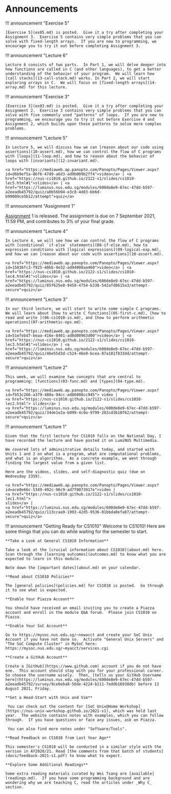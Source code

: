 # Announcements

!!! announcement "Exercise 5"

	[Exercise 5](ex05.md) is posted.  Give it a try after completing your Assignment 3.  Exercise 5 contains very simple problems that you can solve with fixed-length arrays.  If you are new to programming, we encourage you to try it out before completing Assignment 3.

!!! announcement "Lecture 6"

	Lecture 6 consists of two parts.  In Part 1, we will delve deeper into how functions are called in C (and other languages), to get a better understanding of the behavior of your program.  We will learn how [call stacks](13-call-stack.md) works. In Part 2, we will start exploring arrays in C.  We will focus on [fixed-length arrays](14-array.md) for this lecture.


!!! announcement "Exercise 3"

	[Exercise 3](ex03.md) is posted.  Give it a try after completing your Assignment 2.  Exercise 3 contains very simple problems that you can solve with five commonly used "patterns" of loops.  If you are new to programming, we encourage you to try it out before Exercise 4 and Assignment 2, which builds upon these patterns to solve more complex problems.

!!! announcement "Lecture 5"

	In Lecture 5, we will discuss how we can [reason about our code using assertions](10-assert.md), how we can control the flow of C programs with [loops](11-loop.md), and how to reason about the behavior of loops with [invariants](12-invariant.md).

    <a href="https://mediaweb.ap.panopto.com/Panopto/Pages/Viewer.aspx?id=d6b9ef5a-86f6-47d9-a6d3-ad9b009b2ff4">video</a> | <a href="https://nus-cs1010.github.io/2122-s1/slides/cs1010-lec5.html#1">slides</a> | <a href="https://luminus.nus.edu.sg/modules/600de8e9-67ec-47dd-b597-a2eeadb45792/quiz/a0b56b94-e3c8-4d83-bb6d-b99009ce5b12/attempt">quiz</a> 

!!! announcement "Assignment 1"

[Assignment](as01.md) 1 is released.  The assignment is due on 7 September 2021, 11:59 PM, and contributes to 3% of your final grade.

!!! announcement "Lecture 4"

	In Lecture 4, we will see how we can control the flow of C programs with [conditional `if-else` statements](08-if-else.md), how to expression conditions with [logical expressions](09-logical-exp.md), and how we can [reason about our code with assertions](10-assert.md).

	<a href="https://mediaweb.ap.panopto.com/Panopto/Pages/Viewer.aspx?id=15836fc3-f925-40bb-9e32-ad94008aa460">video</a> | <a href="https://nus-cs1010.github.io/2122-s1/slides/cs1010-lec4.html#1">slides</a> | <a href="https://luminus.nus.edu.sg/modules/600de8e9-67ec-47dd-b597-a2eeadb45792/quiz/85f625e8-9458-4754-b338-542afd8615a3/attempt-secure">quiz</a>

!!! announcement "Lecture 3"

	In our third lecture, we will start to write some simple C programs. We will learn about [how to write C functions](05-first-c.md), [how to read and write ](06-cs1010-io.md), and [how to perform arithmetic operations](07-arithmetic-ops.md).

	<a href="https://mediaweb.ap.panopto.com/Panopto/Pages/Viewer.aspx?id=51efebd7-beaa-416e-8401-ad8d00963d00">video</a> | <a href="https://nus-cs1010.github.io/2122-s1/slides/cs1010-lec3.html#1">slides</a> | <a href="https://luminus.nus.edu.sg/modules/600de8e9-67ec-47dd-b597-a2eeadb45792/quiz/46e55d3d-c524-46e9-bcea-87a181f833dd/attempt-secure">quiz</a>

!!! announcement "Lecture 2"

	This week, we will examine two concepts that are central to programming: [functions](03-func.md) and [types](04-type.md). 

	<a href="https://mediaweb.ap.panopto.com/Panopto/Pages/Viewer.aspx?id=fb53c266-a379-480a-94cc-ad86008cc945"> video |
	<a href="https://nus-cs1010.github.io/2122-s1/slides/cs1010-lec2.html"> slides</a> |
	<a href="https://luminus.nus.edu.sg/modules/600de8e9-67ec-47dd-b597-a2eeadb45792/quiz/34de1e2a-b099-4c0a-9799-282cd3b18f62/attempt-secure">quiz</a>

!!! announcement "Lecture 1"

	Given that the first lecture for CS1010 falls on the National Day, I have recorded the lecture and have posted it on LumiNUS Multimedia.

	We covered lots of adminsitrative details today, and started with Units 1 and 2 on what is a program, what are computational problems, and what is an algorithms.  As a concrete example, we went through finding the largest value from a given list.

	Here are the videos, slides, and self-diagnostic quiz (due on Wednesday 2359). 

	<a href="https://mediaweb.ap.panopto.com/Panopto/Pages/Viewer.aspx?id=ace0e66c-5349-492c-96c9-ad7f0073917e">video |
	<a href="https://nus-cs1010.github.io/2122-s1/slides/cs1010-lec1.html">
	slides</a> |
	<a href="https://luminus.nus.edu.sg/modules/600de8e9-67ec-47dd-b597-a2eeadb45792/quiz/113ccaa9-1993-42d5-9536-81bbda0efa07/attempt-secure">quiz</a>

!!! announcement "Getting Ready for CS1010"
	Welcome to CS1010!  Here are some things that you can do while waiting for the semester to start.

    **Take a Look at General CS1010 Information**

	Take a look at the [crucial information about CS1010](about.md) here.  Scan through the [learning outcomes](outcomes.md) to know what you are expected to learn in this module.

	Note down the [important dates](about.md) on your calendar.

    **Read about CS1010 Policies**

	The [general policies](policies.md) for CS1010 is posted.  Go through it to see what is expected.

    **Enable Your Piazza Account**

	You should have received an email inviting you to create a Piazza account and enroll in the module Q&A forum.  Please join CS1010 on Piazza.

    **Enable Your SoC Account**

	Go to https://mysoc.nus.edu.sg/~newacct and create your SoC Unix Account if you have not done so.  Activate "General Unix Servers" and "The SoC Compute Cluster" in MySoC here: https://mysoc.nus.edu.sg/~myacct/services.cgi

    **Create a GitHub Account**

	Create a [GitHub](https://www.github.com) account if you do not have one.  This account should stay with you for your professional career.  So choose the username wisely.  Then, [tells us your GitHub Username here](https://luminus.nus.edu.sg/modules/600de8e9-67ec-47dd-b597-a2eeadb45792/survey/9ce6eba8-56de-4224-b211-7eddb16930db) before 13 August 2021, Friday.

    **Get a Head-Start with Unix and Vim**

	 You can check out the content for [SoC Unix@Home Workshop](https://nus-unix-workshop.github.io/2021-s1), which was held last year.  The website contains notes with examples, which you can follow through.  If you have questions or face any issues, ask on Piazza.

	 You can also find more notes under "Software/Tools".

    **Read Feedback on CS1010 from Last Year Ago**

	This semester's CS1010 will be conducted in a similar style with the version in AY2020/21. Read [the comments from that batch of students](docs/feedback-2021-s1.pdf) to know what to expect.

    **Explore Some Additional Readings**

	Some extra reading materials curated by Wei Tsang are [available](readings.md).  If you have some programming background and are wondering why we are teaching C, read the articles under _Why C_ section.

